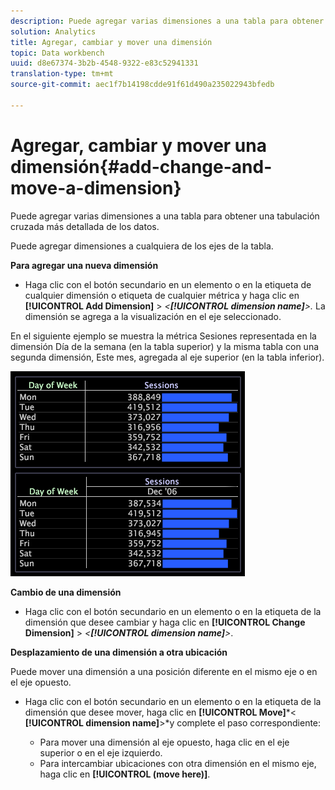 ```yaml
---
description: Puede agregar varias dimensiones a una tabla para obtener una tabulación cruzada más detallada de los datos.
solution: Analytics
title: Agregar, cambiar y mover una dimensión
topic: Data workbench
uuid: d8e67374-3b2b-4548-9322-e83c52941331
translation-type: tm+mt
source-git-commit: aec1f7b14198cdde91f61d490a235022943bfedb

---
```



# Agregar, cambiar y mover una dimensión{#add-change-and-move-a-dimension}

Puede agregar varias dimensiones a una tabla para obtener una tabulación cruzada más detallada de los datos.

Puede agregar dimensiones a cualquiera de los ejes de la tabla.

**Para agregar una nueva dimensión**

* Haga clic con el botón secundario en un elemento o en la etiqueta de cualquier dimensión o etiqueta de cualquier métrica y haga clic en **[!UICONTROL Add Dimension]** > *&lt;**[!UICONTROL dimension name]**>.* La dimensión se agrega a la visualización en el eje seleccionado.

En el siguiente ejemplo se muestra la métrica Sesiones representada en la dimensión Día de la semana (en la tabla superior) y la misma tabla con una segunda dimensión, Este mes, agregada al eje superior (en la tabla inferior).

![](assets/vis_Table_CrossTab.png)

**Cambio de una dimensión**

* Haga clic con el botón secundario en un elemento o en la etiqueta de la dimensión que desee cambiar y haga clic en **[!UICONTROL Change Dimension]** > *&lt;**[!UICONTROL dimension name]**>*.

**Desplazamiento de una dimensión a otra ubicación**

Puede mover una dimensión a una posición diferente en el mismo eje o en el eje opuesto.

* Haga clic con el botón secundario en un elemento o en la etiqueta de la dimensión que desee mover, haga clic en **[!UICONTROL Move]***&lt; **[!UICONTROL dimension name]**>*y complete el paso correspondiente:

   * Para mover una dimensión al eje opuesto, haga clic en el eje superior o en el eje izquierdo.
   * Para intercambiar ubicaciones con otra dimensión en el mismo eje, haga clic en **[!UICONTROL (move here)]**.

